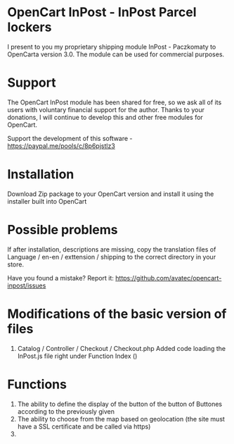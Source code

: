 # OpenCart InPost - InPost Parcel lockers
I present to you my proprietary shipping module InPost - Paczkomaty to OpenCarta version 3.0. The module can be used for commercial purposes.

# Support
The OpenCart InPost module has been shared for free, so we ask all of its users with voluntary financial support for the author. Thanks to your donations, I will continue to develop this and other free modules for OpenCart.

Support the development of this software - https://paypal.me/pools/c/8p6pjstlz3

# Installation
Download Zip package to your OpenCart version and install it using the installer built into OpenCart

# Possible problems
If after installation, descriptions are missing, copy the translation files of Language / en-en / exttension / shipping to the correct directory in your store.

Have you found a mistake? Report it: https://github.com/avatec/opencart-inpost/issues

# Modifications of the basic version of files
1. Catalog / Controller / Checkout / Checkout.php
   Added code loading the InPost.js file right under Function Index ()

# Functions
1. The ability to define the display of the button of the button of Buttones according to the previously given
2. The ability to choose from the map based on geolocation (the site must have a SSL certificate and be called via https)
3. 
